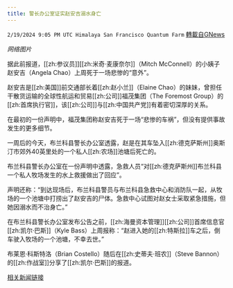 ```yaml
---
title: 警长办公室证实赵安吉溺水身亡
---
```

`2/19/2024 9:05 PM UTC Himalaya San Francisco Quantum Farm` [轉載自GNews](https://gnews.org/articles/2323675)

*网络图片*

据此前报道，[[zh:参议员]][[zh:米奇·麦康奈尔]]（Mitch McConnell）的小姨子赵安吉（Angela Chao）上周死于一场悲惨的“意外”。

赵安吉是[[zh:美国]]前交通部长着[[zh:赵小兰]]（Elaine Chao）的妹妹，曾担任干散货运输的全球性航运和贸易[[zh:公司]]福茂集团（The Foremost Group）的[[zh:首席执行官]]，该[[zh:公司]]与[[zh:中国共产党]]有着密切深厚的关系。

在最初的一份声明中，福茂集团称赵安吉死于一场“悲惨的车祸”，但没有提供事故发生的更多细节。

一周后的今天，布兰科县警长办公室透露，赵是在其车坠入[[zh:德克萨斯州]]奥斯汀市郊外40英里处的一个私人[[zh:农场]]池塘后死亡的。

布兰科县警长办公室在一份声明中透露，急救人员“对[[zh:德克萨斯州]]布兰科县一个私人牧场发生的水上救援做出了回应”。

声明还称：“到达现场后，布兰科县警员与布兰科县急救中心和消防队一起，从牧场的一个池塘中打捞出了赵安吉的尸体。急救中心试图对赵女士采取紧急措施，但她因溺水而不治身亡。”

在布兰科县警长办公室发布公告之前，[[zh:海曼资本管理]][[zh:公司]]首席信息官[[zh:凯尔·巴斯]]（Kyle Bass）上周报称：“赵进入她的[[zh:特斯拉]]车之后，倒车驶入牧场的一个池塘，不幸去世。”

布莱恩·科斯特洛（Brian Costello）随后在[[zh:史蒂夫·班农]]（Steve Bannon）的[[zh:作战室]]分享了[[zh:凯尔·巴斯]]的报道。

[相关新闻链接](https://www.thegatewaypundit.com/2024/02/sheriff-office-confirms-mitch-mcconnells-sister-law-angela/)

